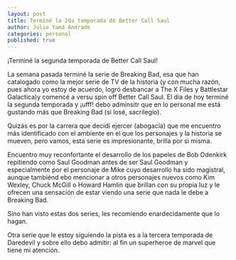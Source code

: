 ```yaml
---
layout: post
title: Terminé la 2da temporada de Better Call Saul
author: Julio Yamá Andrade
categories: personal
published: true
---
```

¡Terminé la segunda temporada de Better Call Saul!

La semana pasada terminé la serie de Breaking Bad, esa que han catalogado como la mejor serie de TV de la historia (y con mucha razón, pues ahora yo estoy de acuerdo, logró desbancar a The X Files y Battlestar Galactica)y comencé a versu spin off Better Call Saul. El día de hoy terminé la segunda temporada y ¡ufff! debo adminsitr que en lo personal me está gustando más que Breaking Bad (si losé, sacrilegio).

Quizás es por la carrera que decidí ejercer (abogacía) que me encuentro más identificado con el ambiente en el que los personajes y la historia se mueven, pero vamos, esta serie es impresionante, brilla por si misma.

Encuentro muy reconfortante el desarrollo de los papeles de Bob Odenkirk repitiendo como Saul Goodman antes de ser Saul Goodman y especialmente por el personaje de Mike cuyo desarrollo ha sido magistral, aunque tambiénd ebo mencionar a otros personajes nuevos como Kim Wexley, Chuck McGill o Howard Hamlin que brillan con su propia luz y le ofrecen una sensación de estar viendo una serie que nada le debe a Breaking Bad.

Sino han visto estas dos series, les recomiendo enardecidamente que lo hagan.

Otra serie que le estoy siguiendo la pista es a la tercera temporada de Daredevil y sobre ello debo admitir: al fin un superheroe de marvel que tiene mi atención.

